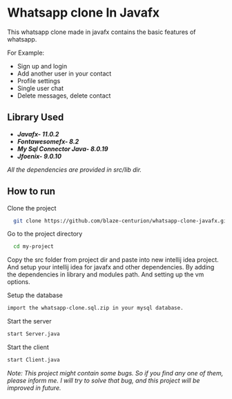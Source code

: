
# Whatsapp clone In Javafx

This whatsapp clone made in javafx contains the basic features of whatsapp.

For Example:
- Sign up and login
- Add another user in your contact
- Profile settings
- Single user chat
- Delete messages, delete contact



## Library Used

- ***Javafx- 11.0.2***
- ***Fontawesomefx- 8.2***
- ***My Sql Connector Java- 8.0.19***
- ***Jfoenix- 9.0.10***

*All the dependencies are provided in src/lib dir.*
## How to run

Clone the project

```bash
  git clone https://github.com/blaze-centurion/whatsapp-clone-javafx.git
```

Go to the project directory

```bash
  cd my-project
```

Copy the src folder from project dir and paste into new intellij idea project.
And setup your intellij idea for javafx and other dependencies. By adding the dependencies in library and modules path. And setting up the vm options.

Setup the database
```bash
import the whatsapp-clone.sql.zip in your mysql database.
```

Start the server

```bash
start Server.java
```

Start the client
```bash
start Client.java
```

*Note: This project might contain some bugs. So if you find any one of them, please inform me. I will try to solve that bug, and this project will be improved in future.*